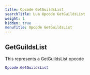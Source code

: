 ```yaml
---
title: Opcode GetGuildsList
searchTitle: Lua Opcode GetGuildsList
weight: 1
hidden: true
menuTitle: Opcode GetGuildsList
---
```

## GetGuildsList

This represents a GetGuildsList opcode
```lua
Opcode.GetGuildsList
```